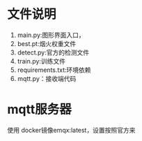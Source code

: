# 文件说明
1. main.py:图形界面入口，
2. best.pt:烟火权重文件
3. detect.py:官方的检测文件
4. train.py:训练文件
5. requirements.txt:环境依赖
6. mqtt.py：接收端代码
# mqtt服务器
使用 docker镜像emqx:latest，设置按照官方来
